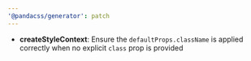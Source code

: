 ```yaml
---
'@pandacss/generator': patch
---
```


- **createStyleContext**: Ensure the `defaultProps.className` is applied correctly when no explicit `class` prop is
  provided

